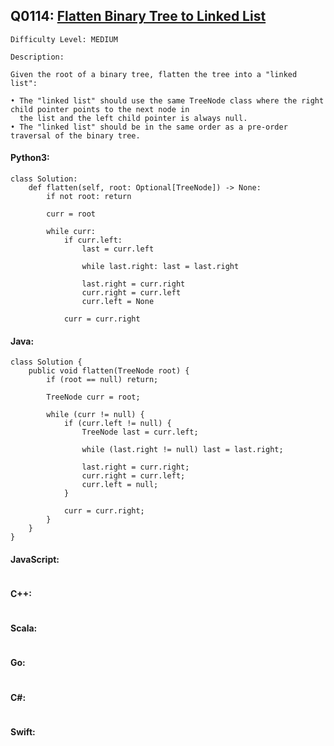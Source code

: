 ## Q0114: [Flatten Binary Tree to Linked List](https://leetcode.com/problems/flatten-binary-tree-to-linked-list/)

```
Difficulty Level: MEDIUM
```

```
Description:

Given the root of a binary tree, flatten the tree into a "linked list":

• The "linked list" should use the same TreeNode class where the right child pointer points to the next node in
  the list and the left child pointer is always null.
• The "linked list" should be in the same order as a pre-order traversal of the binary tree.
```

#### Python3:

```
class Solution:
    def flatten(self, root: Optional[TreeNode]) -> None:
        if not root: return

        curr = root

        while curr:
            if curr.left:
                last = curr.left

                while last.right: last = last.right

                last.right = curr.right
                curr.right = curr.left
                curr.left = None

            curr = curr.right
```

#### Java:

```
class Solution {
    public void flatten(TreeNode root) {
        if (root == null) return;

        TreeNode curr = root;

        while (curr != null) {
            if (curr.left != null) {
                TreeNode last = curr.left;

                while (last.right != null) last = last.right;

                last.right = curr.right;
                curr.right = curr.left;
                curr.left = null;
            }

            curr = curr.right;
        }
    }
}
```

#### JavaScript:

```

```

#### C++:

```

```

#### Scala:

```

```

#### Go:

```

```

#### C#:

```

```

#### Swift:

```

```